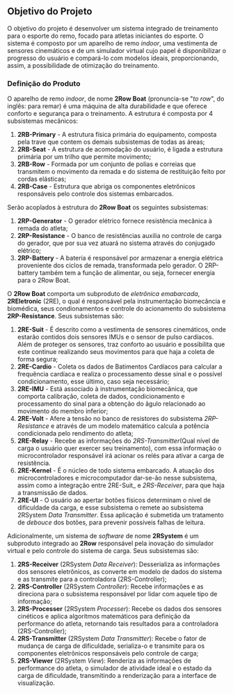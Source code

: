 ## Objetivo do Projeto

<!--
Está na estrutura do pandoc?
- [NÃO]

Validações:

[OK]: Tudo certo!
[TODO]: Falta alguma coisa! Nesse caso, informe o que está faltando

- Software []
> Jonathan [TODO]
>> Cada engenharia definir os produtos e seus componentes;
---------------
- Eletrônica []

---------------
- Energia []

---------------
- Estrutura []

---------------
-->

O objetivo do projeto é desenvolver um sistema integrado de treinamento para o esporte do remo, focado para atletas iniciantes do esporte. O sistema é composto por um aparelho de remo _indoor_, uma vestimenta de sensores cinemáticos e de um simulador virtual cujo papel é disponibilizar o progresso do usuário e compará-lo com modelos ideais, proporcionando, assim, a possibilidade de otimização do treinamento.

### Definição do Produto

O aparelho de remo _indoor_, de nome **2Row Boat** (pronuncia-se "_to row_", do inglês: para remar) é uma máquina de alta durabilidade e que oferece conforto e segurança para o treinamento. A estrutura é composta por 4 subsistemas mecânicos:

1. **2RB-Primary** - A estrutura física primária do equipamento, composta pela trave que contem os demais subsistemas de todas as áreas;
2. **2RB-Seat** - A estrutura de acomodação do usuário, é ligada a estrutura primária por um trilho que permite movimento;
3. **2RB-Row** - Formada por um conjunto de polias e correias que transmitem o movimento da remada e do sistema de restituição feito por cordas elásticas;
4. **2RB-Case** - Estrutura que abriga os componentes eletrônicos responsáveis pelo controle dos sistemas embarcados.

Serão acoplados à estrutura do **2Row Boat**  os seguintes subsistemas:

1. **2RP-Generator** - O gerador elétrico fornece resistência mecânica à remada do atleta;
2. **2RP-Resistance** - O banco de resistências auxilia no controle de carga do gerador, que por sua vez atuará no sistema através do conjugado elétrico;
3. **2RP-Battery** - A bateria é responsável por armazenar a energia elétrica proveniente dos ciclos de remada, transformada pelo gerador. O 2RP-battery também tem a função de alimentar, ou seja, fornecer energia para o 2Row Boat.

O **2Row Boat**  comporta um subproduto de _eletrônica emabarcada_, **2REletronic** (2RE), o qual é responsável pela instrumentação biomecância e biomédica, seus condionamentos e  controle do acionamento do subsistema **2RP-Resistance**. Seus subsistemas são:

1. **2RE-Suit** - É descrito como a vestimenta de sensores cinemáticos, onde estarão contidos dois sensores IMUs e o sensor de pulso cardíacos. Além de proteger os sensores, traz conforto ao usuário e possibilita que este continue realizando seus movimentos para que haja a coleta de forma segura;
2. **2RE-Cardio** - Coleta os dados de Batimentos Cardíacos para calcular a frequência cardíaca e realiza o processamento desse sinal e
o possível condicionamento, esse último, caso seja necessário;
3. **2RE-IMU** - Está associado à instrumentação biomecânica, que comporta calibração, coleta de dados, condicionamento e processamento do sinal para  a obtenção do âgulo relacionado ao movimento do membro inferior;
4. **2RE-Volt** - Afere a tensão no banco de resistores do subsistema _2RP-Resistance_ e através de um modelo matemático calcula a potência condicionada pelo rendimento do atleta;
5. **2RE-Relay** - Recebe as informações do  _2RS-Transmitter_(Qual nível de carga o usuário quer exercer seu treinamento), com essa informação o microcontrolador responsável irá acionar os relés para ativar a carga de resistência.
6. **2RE-Kernel** - É o núcleo de todo sistema embarcado. A atuação dos microcontroladores e microcomputador dar-se-ão nesse subsistema, assim como a integração entre 2RE-Suit_ e  _2RS-Receiver_, para que haja a transmissão de dados. 
7. **2RE-UI** - O usuário ao apertar botões físicos determinam o nível de dificuldade da carga, e esse subsistema o remete ao subsistema 2RSystem _Data Transmitter_. Essa aplicação é submetida um tratamento de _debouce_ dos botões, para prevenir possíveis falhas de leitura.

Adicionalmente, um sistema de _software_ de nome **2RSystem** é um subproduto integrado ao **2Row** responsável pela inovação do simulador virtual e pelo controle do sistema de carga. Seus subsistemas são:

1. **2RS-Receiver** (2RSystem _Data Receiver_): Desserializa as informações dos sensores eletrônicos, as converte em modelo de dados do sistema e as transmite para a controladora (2RS-Controller);
1. **2RS-Controller** (2RSystem _Controller_): Recebe informações e as direciona para o subsistema responsável por lidar com aquele tipo de informação;
1. **2RS-Processer** (2RSystem _Processer_): Recebe os dados dos sensores cinéticos e aplica algoritmos matemáticos para definição da performance do atleta, retornando tais resultados para a controladora (2RS-Controller);
1. **2RS-Transmitter** (2RSystem _Data Transmitter_): Recebe o fator de mudança de carga de dificuldade, serializa-o e transmite para os componentes eletrônicos responsáveis pelo controle de carga;
1. **2RS-Viewer** (2RSystem _View_): Renderiza as informações de performance do atleta, o simulador de atividade ideal e o estado da carga de dificuldade, transmitindo a renderização para a interface de visualização.

<!--


### Objetivos de _Software_

A frente de _software_ tem como objetivo construir um sistema capaz de:
1. coletar os sinais emitidos pelos sensores do treinador virtual;
2. interpretar os sinais e mapeá-los para várias propriedades de treinamento, como: posição dos membros do atleta, angulação dos membros do atleta e intensidade das forças aplicadas pelo atleta;
3. comparar as informações do desempenho do atleta, construídas a partir dos dados coletados, com modelos matemáticos de treinamentos ideais;
4. disponibilizar visualmente as informações e as comparações feitas para o atleta em _real time_, para que o mesmo possa otimizar suas ações e, consequentemente, a qualidade do seu treinamento.


### Objetivos de Estrutura

Estruturalmente tem-se por finalidade a construção de uma aparelho de remo _in_ _door_ que seja capaz de integrar as cinco engenharias do curso da Faculdade Gama e através de análises estruturais realizar a validação estrutural. Tudo isso com o objetivo de proporcionar ao usuário:

1. Um aparelho de alta qualidade e durabilidade
2. Um aparelho seguro e confortalvel na hora do treinamento,

E assim, garantir um treino muito mais eficaz para que o atleta alcance melhores resultados durante o exercício.

### Objetivos de Eletrônica

O subsistema de eletrônica tem por finalidade projetar e construir um sistema de sensoriamento para o remo ergométrico para analisar parâmetros biomecânicos e biomédico. Como objetivos especifícos tem-se:

1. Adquirir sinais de frequência cardíaca;
2. Adquirir e condicionar sinais de movimento;
3. Construir o wattímetro de eixo;
4. Definir mecanismo de integração desse sistema com software;
5. Definir mecanismo de integração desse sistema com energia e estrutura;

-->
